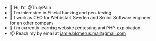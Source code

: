 - 👋 Hi, I’m @TrulyPain
- 👀 I’m interested in Ethcial hacking and pen-testing
- 💼 I work as CEO for Webbstart Sweden and Senior Software engineer for an other company
- 🌱 I’m currently learning website pentesting and PHP-exploitation
- 📫 Reach my by email at jamie.blomerus.mail@gmail.com
